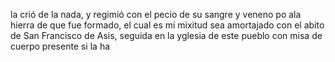 la crió de la nada, y regimió con el pecio de su sangre y veneno po ala hierra de que fue formado, el cual es mi mixitud sea amortajado con el abito de San Francisco de Asis, seguida en la yglesia de este pueblo con misa de cuerpo presente si la ha